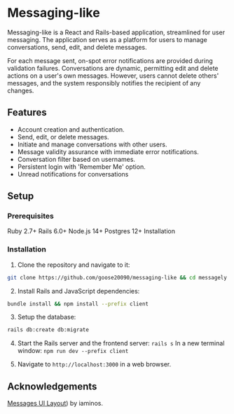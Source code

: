 # Messaging-like

Messaging-like is a React and Rails-based application, streamlined for user messaging. The application serves as a platform for users to manage conversations, send, edit, and delete messages.

For each message sent, on-spot error notifications are provided during validation failures. Conversations are dynamic, permitting edit and delete actions on a user's own messages. However, users cannot delete others' messages, and the system responsibly notifies the recipient of any changes.

## Features

   - Account creation and authentication.
   - Send, edit, or delete messages.
   - Initiate and manage conversations with other users.
   - Message validity assurance with immediate error notifications.
   - Conversation filter based on usernames.
   - Persistent login with 'Remember Me' option.
   - Unread notifications for conversations

## Setup

### Prerequisites

Ruby 2.7+
Rails 6.0+
Node.js 14+
Postgres 12+
Installation

### Installation

1. Clone the repository and navigate to it:

```sh
git clone https://github.com/goose20090/messaging-like && cd messagely
```

2. Install Rails and JavaScript dependencies:

```sh
bundle install && npm install --prefix client
```
3. Setup the database:

```sh
rails db:create db:migrate
```

4. Start the Rails server and the frontend server: `rails s`
   In a new terminal window: `npm run dev --prefix client`

5. Navigate to `http://localhost:3000` in a web browser.
   
## Acknowledgements

[Messages UI Layout](https://tailwindcomponents.com/component/messages-ui-layout)) by iaminos.
